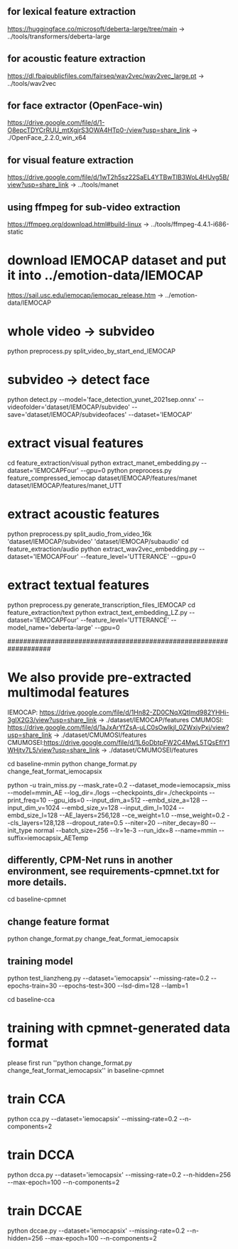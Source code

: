 ## for lexical feature extraction
https://huggingface.co/microsoft/deberta-large/tree/main  -> ../tools/transformers/deberta-large

## for acoustic feature extraction
https://dl.fbaipublicfiles.com/fairseq/wav2vec/wav2vec_large.pt  -> ../tools/wav2vec

## for face extractor (OpenFace-win)
https://drive.google.com/file/d/1-O8epcTDYCrRUU_mtXgjrS3OWA4HTp0-/view?usp=share_link  -> ./OpenFace_2.2.0_win_x64

## for visual feature extraction
https://drive.google.com/file/d/1wT2h5sz22SaEL4YTBwTIB3WoL4HUvg5B/view?usp=share_link ->  ../tools/manet

## using ffmpeg for sub-video extraction
https://ffmpeg.org/download.html#build-linux ->  ../tools/ffmpeg-4.4.1-i686-static

# download IEMOCAP dataset and put it into ../emotion-data/IEMOCAP
https://sail.usc.edu/iemocap/iemocap_release.htm   ->   ../emotion-data/IEMOCAP

# whole video -> subvideo
python preprocess.py split_video_by_start_end_IEMOCAP

# subvideo -> detect face
python detect.py --model='face_detection_yunet_2021sep.onnx' --videofolder='dataset/IEMOCAP/subvideo' --save='dataset/IEMOCAP/subvideofaces' --dataset='IEMOCAP'

# extract visual features
cd feature_extraction/visual
python extract_manet_embedding.py --dataset='IEMOCAPFour' --gpu=0
python preprocess.py feature_compressed_iemocap dataset/IEMOCAP/features/manet dataset/IEMOCAP/features/manet_UTT

# extract acoustic features
python preprocess.py split_audio_from_video_16k 'dataset/IEMOCAP/subvideo' 'dataset/IEMOCAP/subaudio'
cd feature_extraction/audio
python extract_wav2vec_embedding.py --dataset='IEMOCAPFour' --feature_level='UTTERANCE' --gpu=0

# extract textual features
python preprocess.py generate_transcription_files_IEMOCAP
cd feature_extraction/text
python extract_text_embedding_LZ.py --dataset='IEMOCAPFour' --feature_level='UTTERANCE' --model_name='deberta-large' --gpu=0

###################################################################
# We also provide pre-extracted multimodal features
IEMOCAP: https://drive.google.com/file/d/1Hn82-ZD0CNqXQtImd982YHHi-3gIX2G3/view?usp=share_link  -> ./dataset/IEMOCAP/features
CMUMOSI: https://drive.google.com/file/d/1aJxArYfZsA-uLC0sOwIkjl_0ZWxiyPxj/view?usp=share_link  -> ./dataset/CMUMOSI/features
CMUMOSEI:https://drive.google.com/file/d/1L6oDbtpFW2C4MwL5TQsEflY1WHjtv7L5/view?usp=share_link  -> ./dataset/CMUMOSEI/features

cd baseline-mmin
python change_format.py change_feat_format_iemocapsix

python -u train_miss.py --mask_rate=0.2 --dataset_mode=iemocapsix_miss  --model=mmin_AE --log_dir=./logs --checkpoints_dir=./checkpoints --print_freq=10 --gpu_ids=0 --input_dim_a=512 --embd_size_a=128 --input_dim_v=1024 --embd_size_v=128 --input_dim_l=1024 --embd_size_l=128 --AE_layers=256,128 --ce_weight=1.0 --mse_weight=0.2 --cls_layers=128,128 --dropout_rate=0.5 --niter=20 --niter_decay=80 --init_type normal --batch_size=256 --lr=1e-3 --run_idx=8 --name=mmin --suffix=iemocapsix_AETemp

## differently, CPM-Net runs in another environment, see requirements-cpmnet.txt for more details.
cd baseline-cpmnet

## change feature format
python change_format.py change_feat_format_iemocapsix

## training model
python test_lianzheng.py --dataset='iemocapsix'  --missing-rate=0.2 --epochs-train=30 --epochs-test=300 --lsd-dim=128 --lamb=1

cd baseline-cca

# training with cpmnet-generated data format
please first run ''python change_format.py change_feat_format_iemocapsix'' in baseline-cpmnet

# train CCA
python cca.py   --dataset='iemocapsix' --missing-rate=0.2 --n-components=2

# train DCCA
python dcca.py  --dataset='iemocapsix' --missing-rate=0.2 --n-hidden=256 --max-epoch=100 --n-components=2

# train DCCAE
python dccae.py --dataset='iemocapsix' --missing-rate=0.2 --n-hidden=256 --max-epoch=100 --n-components=2

